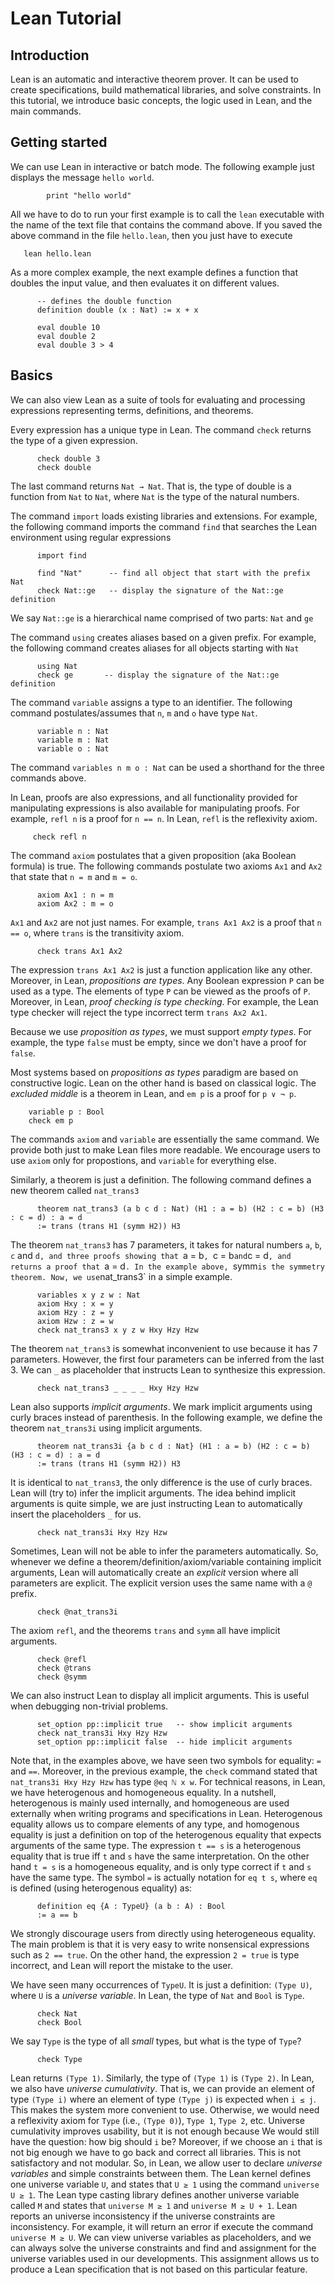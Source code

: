 Lean Tutorial
=============

Introduction
------------

Lean is an automatic and interactive theorem prover. It can be used to
create specifications, build mathematical libraries, and solve
constraints. In this tutorial, we introduce basic concepts, the logic
used in Lean, and the main commands.

Getting started
---------------

We can use Lean in interactive or batch mode.
The following example just displays the message `hello world`.

```lean
        print "hello world"
```

All we have to do to run your first example is to call the `lean` executable
with the name of the text file that contains the command above.
If you saved the above command in the file `hello.lean`, then you just have
to execute

       lean hello.lean

As a more complex example, the next example defines a function that doubles
the input value, and then evaluates it on different values.

```lean
      -- defines the double function
      definition double (x : Nat) := x + x

      eval double 10
      eval double 2
      eval double 3 > 4
```

Basics
------

We can also view Lean as a suite of tools for evaluating and processing
expressions representing terms, definitions, and theorems.

Every expression has a unique type in Lean. The command `check` returns the
type of a given expression.

```lean
      check double 3
      check double
```

The last command returns `Nat → Nat`. That is, the type of double is a function
from `Nat` to `Nat`, where `Nat` is the type of the natural numbers.

The command `import` loads existing libraries and extensions. For example,
the following command imports the command `find` that searches the Lean environment
using regular expressions

```lean
      import find

      find "Nat"      -- find all object that start with the prefix Nat
      check Nat::ge   -- display the signature of the Nat::ge definition
```

We say `Nat::ge` is a hierarchical name comprised of two parts: `Nat` and `ge`

The command `using` creates aliases based on a given prefix. For example, the following
command creates aliases for all objects starting with `Nat`

```lean
      using Nat
      check ge       -- display the signature of the Nat::ge definition
```

The command `variable` assigns a type to an identifier. The following command postulates/assumes
that `n`, `m` and `o` have type `Nat`.

```lean
      variable n : Nat
      variable m : Nat
      variable o : Nat
```

The command `variables n m o : Nat` can be used a shorthand for the three commands above.

In Lean, proofs are also expressions, and all functionality provided for manipulating
expressions is also available for manipulating proofs. For example, `refl n` is a proof
for `n == n`. In Lean, `refl` is the reflexivity axiom.

```lean
     check refl n
```

The command `axiom` postulates that a given proposition (aka Boolean formula) is true.
The following commands postulate two axioms `Ax1` and `Ax2` that state that `n = m` and
`m = o`.

```lean
      axiom Ax1 : n = m
      axiom Ax2 : m = o
```

`Ax1` and `Ax2` are not just names. For example, `trans Ax1 Ax2` is a proof that
`n == o`, where `trans` is the transitivity axiom.

```lean
      check trans Ax1 Ax2
```

The expression `trans Ax1 Ax2` is just a function application like any other.
Moreover, in Lean, _propositions are types_. Any Boolean expression `P` can be used
as a type. The elements of type `P` can be viewed as the proofs of `P`.
Moreover, in Lean, _proof checking is type checking_. For example, the Lean type checker
will reject the type incorrect term `trans Ax2 Ax1`.

Because we use _proposition as types_, we must support _empty types_. For example,
the type `false` must be empty, since we don't have a proof for `false`.

Most systems based on _propositions as types_ paradigm are based on constructive logic.
Lean on the other hand is based on classical logic. The _excluded middle_ is a theorem
in Lean, and `em p` is a proof for `p ∨ ¬ p`.

```lean
    variable p : Bool
    check em p
```

The commands `axiom` and `variable` are essentially the same command. We provide both
just to make Lean files more readable. We encourage users to use `axiom` only for
propostions, and `variable` for everything else.

Similarly, a theorem is just a definition. The following command defines a new theorem
called `nat_trans3`

```lean
      theorem nat_trans3 (a b c d : Nat) (H1 : a = b) (H2 : c = b) (H3 : c = d) : a = d
      := trans (trans H1 (symm H2)) H3
```

The theorem `nat_trans3` has 7 parameters, it takes for natural numbers `a`, `b`, `c` and `d,
and three proofs showing that `a = b`, `c = b` and `c = d`, and returns a proof that `a = d`.
In the example above, `symm` is the symmetry theorem. Now, we use `nat_trans3` in a simple
example.

```lean
      variables x y z w : Nat
      axiom Hxy : x = y
      axiom Hzy : z = y
      axiom Hzw : z = w
      check nat_trans3 x y z w Hxy Hzy Hzw
```

The theorem `nat_trans3` is somewhat inconvenient to use because it has 7 parameters.
However, the first four parameters can be inferred from the last 3. We can `_` as placeholder
that instructs Lean to synthesize this expression.

```lean
      check nat_trans3 _ _ _ _ Hxy Hzy Hzw
```

Lean also supports _implicit arguments_.
We mark implicit arguments using curly braces instead of parenthesis.
In the following example, we define the theorem `nat_trans3i` using implicit arguments.

```lean
      theorem nat_trans3i {a b c d : Nat} (H1 : a = b) (H2 : c = b) (H3 : c = d) : a = d
      := trans (trans H1 (symm H2)) H3
```

It is identical to `nat_trans3`, the only difference is the use of curly braces.
Lean will (try to) infer the implicit arguments. The idea behind implicit arguments
is quite simple, we are just instructing Lean to automatically insert the placeholders
`_` for us.

```lean
      check nat_trans3i Hxy Hzy Hzw
```

Sometimes, Lean will not be able to infer the parameters automatically. So, whenever we
define a theorem/definition/axiom/variable containing implicit arguments, Lean will
automatically create an _explicit_ version where all parameters are explicit.
The explicit version uses the same name with a `@` prefix.

```lean
      check @nat_trans3i
```

The axiom `refl`, and the theorems `trans` and `symm` all have implicit arguments.

```lean
      check @refl
      check @trans
      check @symm
```

We can also instruct Lean to display all implicit arguments. This is useful
when debugging non-trivial problems.

```lean
      set_option pp::implicit true   -- show implicit arguments
      check nat_trans3i Hxy Hzy Hzw
      set_option pp::implicit false  -- hide implicit arguments
```

Note that, in the examples above, we have seen two symbols for equality: `=` and `==`.
Moreover, in the previous example, the `check` command stated that `nat_trans3i Hxy Hzy Hzw`
has type `@eq ℕ x w`. For technical reasons, in Lean, we have heterogenous and homogeneous
equality. In a nutshell, heterogenous is mainly used internally, and homogeneous are used externally
when writing programs and specifications in Lean.  Heterogenous equality allows us to compare
elements of any type, and homogenous equality is just a definition on top of the heterogenous
equality that expects arguments of the same type.  The expression `t == s` is a heterogenous equality that is true
iff `t` and `s` have the same interpretation. On the other hand `t = s` is a homogeneous equality,
and is only type correct if `t` and `s` have the same type. The symbol `=` is actually notation for
`eq t s`, where `eq` is defined (using heterogenous equality) as:

```
      definition eq {A : TypeU} (a b : A) : Bool
      := a == b
```

We strongly discourage users from directly using heterogeneous equality. The main problem is that it is very easy to
write nonsensical expressions such as `2 == true`. On the other hand, the expression `2 = true` is type incorrect,
and Lean will report the mistake to the user.

We have seen many occurrences of `TypeU`. It is just a definition: `(Type U)`, where `U` is a _universe variable_.
In Lean, the type of `Nat` and `Bool` is `Type`.

```lean
      check Nat
      check Bool
```

We say `Type` is the type of all _small_ types, but what is the type of `Type`?

```lean
      check Type
```

Lean returns `(Type 1)`. Similarly, the type of `(Type 1)` is `(Type 2)`. In Lean, we also have _universe cumulativity_.
That is, we can provide an element of type `(Type i)` where an element of type `(Type j)` is expected when `i ≤ j`.
This makes the system more convenient to use. Otherwise, we would need a reflexivity axiom for `Type` (i.e., `(Type 0)`),
`Type 1`, `Type 2`, etc. Universe cumulativity improves usability, but it is not enough because
We would still have the question: how big should `i` be? Moreover, if we choose an `i` that is not big enough
we have to go back and correct all libraries. This is not satisfactory and not modular.
So, in Lean, we allow user to declare _universe variables_ and simple constraints between them. The Lean kernel defines
one universe variable `U`, and states that `U ≥ 1` using the command `universe U ≥ 1`.
The Lean type casting library defines another universe variable called `M` and states that `universe M ≥ 1` and `universe M ≥ U + 1`.
Lean reports an universe inconsistency if the universe constraints are inconsistency. For example, it will return an error
if execute the command `universe M ≥ U`. We can view universe variables as placeholders, and we can always solve
the universe constraints and find and assignment for the universe variables used in our developments.
This assignment allows us to produce a Lean specification that is not based on this particular feature.
